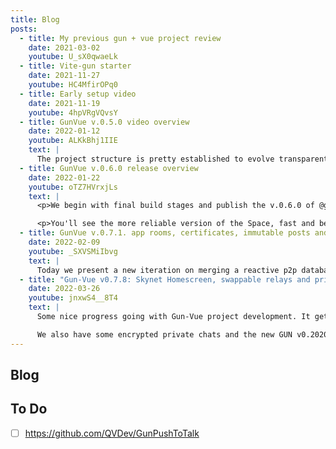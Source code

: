 ```yaml
---
title: Blog
posts:
  - title: My previous gun + vue project review
    date: 2021-03-02
    youtube: U_sX0qwaeLk
  - title: Vite-gun starter
    date: 2021-11-27
    youtube: HC4MfirOPq0
  - title: Early setup video
    date: 2021-11-19
    youtube: 4hpVRgVQvsY
  - title: GunVue v.0.5.0 video overview
    date: 2022-01-12
    youtube: ALKkBhj1IIE
    text: |
      The project structure is pretty established to evolve transparently. Next need to polish the existing functionality before expanding use cases further.
  - title: GunVue v.0.6.0 release overview
    date: 2022-01-22
    youtube: oTZ7HVrxjLs
    text: |
      <p>We begin with final build stages and publish the v.0.6.0 of @gun-vue project live. Then there's an overview of some new and updated features of the app and all it's layers. We got `Stability +10` and great UI design improvements since v.0.5.0. I've added full zip-file support meaning you can upload and download zip-files with you posts and the app will easily handle them client-side. 

      <p>You'll see the more reliable version of the Space, fast and beautiful Feeds and some Users browsing experience. I try to make everything  as modular as I can, so you can imagine how you could combine all these blocks to create some fun p2p web-apps yourself. This power is just one import away!
  - title: GunVue v.0.7.1. app rooms, certificates, immutable posts and bi-directional links between them
    date: 2022-02-09
    youtube: _SXVSMiIbvg
    text: |
      Today we present a new iteration on merging a reactive p2p database with a reactive UI framework together to form a toolbox for everyone to build upon. With v 0.7 we introduce the concept of rooms, that are separate SEA key pairs for use with certificates. Any logged in user can do create some records inside the app room based of a set of certificates, restricting the posting rules. Posts, spaces, users and even rooms are already easily addable to any room by any user. And anyone can create a new room to fill up as he/she wishes. It becomes more and more fun!
  - title: "Gun-Vue v0.7.8: Skynet Homescreen, swappable relays and private encrypted chat"
    date: 2022-03-26
    youtube: jnxwS4__8T4
    text: |
      Some nice progress going with Gun-Vue project development. It gets so much more reliable with the new SIA Skynet Homescreen publication and interchangeable relays. Yes, the volunteer list is still at the centralized GitHub, but it's such a small footprint that may be changed to any other way of delivering the list of available peers. We should share that in gun space too, as the gun-relays package already does.

      We also have some encrypted private chats and the new GUN v0.2020.1236 under the hood. More features to come!
---
```


## Blog

<Blog :posts="$frontmatter.posts" />

## To Do

- [ ] https://github.com/QVDev/GunPushToTalk
